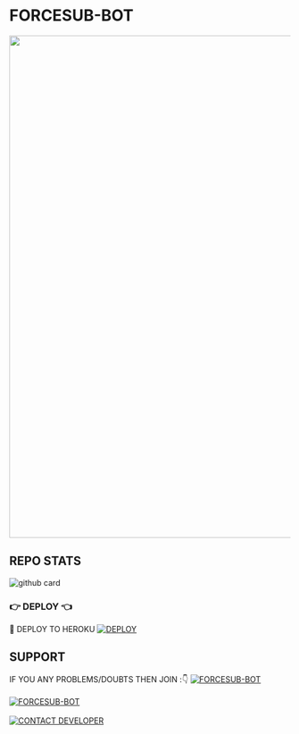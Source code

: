 # FORCESUB-BOT
<img src = "https://telegra.ph/file/65aa41f49fb9a74f87797.jpg" width = "900"></a></p>
## REPO STATS
![github card](https://github-readme-stats.vercel.app/api/pin/?username=I-AM-VIJAY&repo=FORCESUB-BOT&theme=dark)
### 👉 DEPLOY 👈
🚀 DEPLOY TO HEROKU
[![DEPLOY](https://www.herokucdn.com/deploy/button.svg)](https://heroku.com/deploy?template=https://github.com/I-AM-VIJAY/FORCESUB-BOT)
## SUPPORT
IF YOU ANY PROBLEMS/DOUBTS THEN JOIN :👇
[![FORCESUB-BOT](https://img.shields.io/badge/@VKTGBOTZ-channel-red?style=for-the-badge&logo=telegram)](https://t.me/VkTgBotz)</br></br>
[![FORCESUB-BOT](https://img.shields.io/badge/@VkTgBotSupport-Group-red?style=for-the-badge&logo=telegram)](https://t.me/VkTgBotSupport)</br></br>
[![CONTACT DEVELOPER](https://img.shields.io/badge/Telegram-Contact%20Me-informational)](https://t.me/VIJAY1142)
